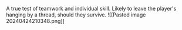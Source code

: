 A true test of teamwork and individual skill. Likely to leave the player's hanging by a thread, should they survive.
![[Pasted image 20240424210348.png]]